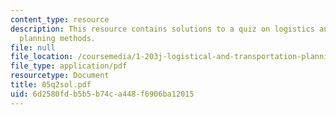 ```yaml
---
content_type: resource
description: This resource contains solutions to a quiz on logistics and transportation
  planning methods.
file: null
file_location: /coursemedia/1-203j-logistical-and-transportation-planning-methods-fall-2006/6d2580fdb5b5b74ca448f6906ba12015_05q2sol.pdf
file_type: application/pdf
resourcetype: Document
title: 05q2sol.pdf
uid: 6d2580fd-b5b5-b74c-a448-f6906ba12015
---
```


